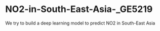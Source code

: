 # NO2-in-South-East-Asia-_GE5219
We try to build a deep learning model to predict NO2 in South-East Asia
